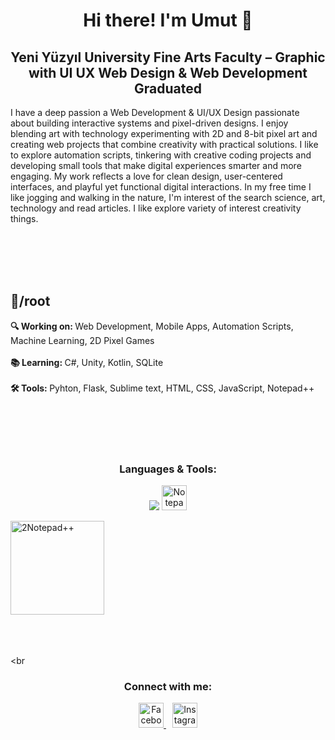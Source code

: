 <h1 align="center">Hi there! I'm Umut 👋</h1>


<h2 align="center">
Yeni Yüzyıl University Fine Arts Faculty – Graphic with UI UX Web Design & Web Development Graduated
</h2>



I have a deep passion a Web Development & UI/UX Design passionate about building interactive systems and pixel-driven designs. I enjoy blending art with technology experimenting with 2D and 8-bit pixel art and creating web projects that combine creativity with practical solutions. I like to explore automation scripts, tinkering with creative coding projects and developing small tools that make digital experiences smarter and more engaging. My work reflects a love for clean design, user-centered interfaces, and playful yet functional digital interactions. In my free time I like jogging and walking in the nature, I'm interest of the search science, art, technology and read articles. I like explore variety of interest creativity things.



<br><br><br><br>




##  📌/root

<strong>🔍 Working on: </strong> Web Development, Mobile Apps, Automation Scripts, Machine Learning, 2D Pixel Games<br><br>
<strong>📚 Learning: </strong> C#, Unity, Kotlin, SQLite <br><br>
<strong>🛠️ Tools: </strong> Pyhton, Flask, Sublime text, HTML, CSS, JavaScript, Notepad++ <br><br>






<br><br><br>









<h3 align="center">Languages & Tools:</h3>

<p align="center">
  <a href="#"><img src="https://skillicons.dev/icons?i=html,css,javascript,flask,python,cs,unity,wordpress,sqlite,kotlin,sublime" /></a>
  <img src="https://cdn.jsdelivr.net/npm/simple-icons@v9/icons/notepadplusplus.svg" alt="Notepad++" width="40" height="40"/>
  </p>






<img width="150" height="150" alt="2Notepad++" src="https://github.com/user-attachments/assets/437ad267-b560-4837-acac-cc406ebd781e" />









<br><br><br><br
              




<h3 align="center">Connect with me:</h3>

<p align="center">
  <a href="https://www.facebook.com/umut.hortoglu" target="_blank">
    <img src="https://cdn.jsdelivr.net/npm/simple-icons@v9/icons/facebook.svg" alt="Facebook" width="40" height="40"/>
  </a>
  <a href="https://www.instagram.com/umut_silverback/" target="_blank" style="margin-left:10px;">
    <img src="https://cdn.jsdelivr.net/npm/simple-icons@v9/icons/instagram.svg" alt="Instagram" width="40" height="40"/>
  </a>
</p>

